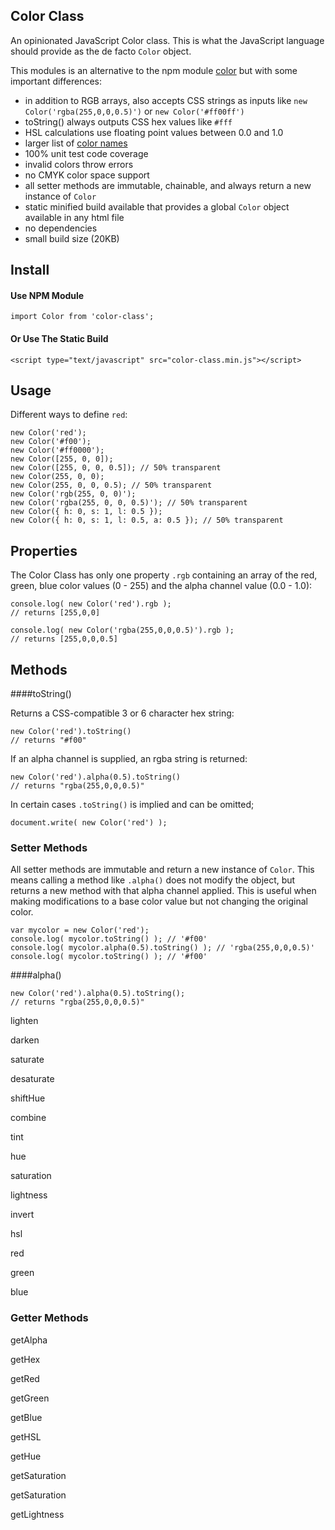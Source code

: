 Color Class
-----------

An opinionated JavaScript Color class.  This is what the JavaScript language should provide as the de facto `Color` object.

This modules is an alternative to the npm module [color](https://www.npmjs.com/package/color) but with some important differences:

- in addition to RGB arrays, also accepts CSS strings as inputs like `new Color('rgba(255,0,0,0.5)')` or `new Color('#ff00ff')`
- toString() always outputs CSS hex values like `#fff`
- HSL calculations use floating point values between 0.0 and 1.0
- larger list of [color names]()
- 100% unit test code coverage
- invalid colors throw errors
- no CMYK color space support
- all setter methods are immutable, chainable, and always return a new instance of `Color`
- static minified build available that provides a global `Color` object available in any html file
- no dependencies
- small build size (20KB)

## Install

#### Use NPM Module

```
import Color from 'color-class';
```

#### Or Use The Static Build

```
<script type="text/javascript" src="color-class.min.js"></script>
```

## Usage

Different ways to define `red`:

```
new Color('red');
new Color('#f00');
new Color('#ff0000');
new Color([255, 0, 0]);
new Color([255, 0, 0, 0.5]); // 50% transparent
new Color(255, 0, 0);
new Color(255, 0, 0, 0.5); // 50% transparent
new Color('rgb(255, 0, 0)');
new Color('rgba(255, 0, 0, 0.5)'); // 50% transparent
new Color({ h: 0, s: 1, l: 0.5 });
new Color({ h: 0, s: 1, l: 0.5, a: 0.5 }); // 50% transparent
```

## Properties

The Color Class has only one property `.rgb` containing an array of the red, green, blue color values (0 - 255) and the alpha channel value (0.0 - 1.0):

```
console.log( new Color('red').rgb );
// returns [255,0,0]
```

```
console.log( new Color('rgba(255,0,0,0.5)').rgb );
// returns [255,0,0,0.5]
```

## Methods

####toString()

Returns a CSS-compatible 3 or 6 character hex string:

```
new Color('red').toString()
// returns "#f00"
```

If an alpha channel is supplied, an rgba string is returned:

```
new Color('red').alpha(0.5).toString()
// returns "rgba(255,0,0,0.5)"
```


In certain cases `.toString()` is implied and can be omitted;

```
document.write( new Color('red') );
```

### Setter Methods

All setter methods are immutable and return a new instance of `Color`.  This means calling a method like `.alpha()` does not modify the object, but returns a new method with that alpha channel applied.  This is useful when making modifications to a base color value but not changing the original color.

```
var mycolor = new Color('red');
console.log( mycolor.toString() ); // '#f00'
console.log( mycolor.alpha(0.5).toString() ); // 'rgba(255,0,0,0.5)'
console.log( mycolor.toString() ); // '#f00'
```

####alpha()

```
new Color('red').alpha(0.5).toString();
// returns "rgba(255,0,0,0.5)"
```

lighten

darken

saturate

desaturate

shiftHue

combine

tint

hue

saturation

lightness

invert

hsl

red

green

blue

### Getter Methods

getAlpha

getHex

getRed

getGreen

getBlue

getHSL

getHue

getSaturation

getSaturation

getLightness